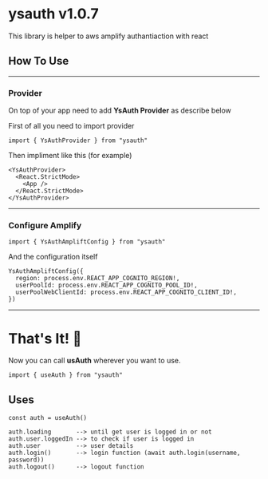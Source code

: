 # ysauth v1.0.7

This library is helper to aws amplify authantiaction with react

## How To Use

---

### Provider

On top of your app need to add <b>YsAuth Provider</b> as describe below

First of all you need to import provider

```
import { YsAuthProvider } from "ysauth"
```

Then impliment like this (for example)

```
<YsAuthProvider>
  <React.StrictMode>
    <App />
  </React.StrictMode>
</YsAuthProvider>
```

---

### Configure Amplify

```
import { YsAuthAmpliftConfig } from "ysauth"
```

And the configuration itself

```
YsAuthAmpliftConfig({
  region: process.env.REACT_APP_COGNITO_REGION!,
  userPoolId: process.env.REACT_APP_COGNITO_POOL_ID!,
  userPoolWebClientId: process.env.REACT_APP_COGNITO_CLIENT_ID!,
})
```

---

# That's It! 🚀

Now you can call <b>usAuth</b> wherever you want to use.

```
import { useAuth } from "ysauth"
```

## Uses

```
const auth = useAuth()

auth.loading       --> until get user is logged in or not
auth.user.loggedIn --> to check if user is logged in
auth.user          --> user details
auth.login()       --> login function (await auth.login(username, password))
auth.logout()      --> logout function
```
